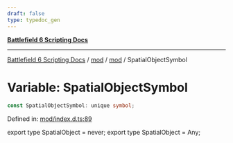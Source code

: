 ```yaml
---
draft: false
type: typedoc_gen
---
```


[**Battlefield 6 Scripting Docs**](../../../_index.md)

***

[Battlefield 6 Scripting Docs](../../../_index.md) / [mod](../../_index.md) / [mod](../_index.md) / SpatialObjectSymbol

# Variable: SpatialObjectSymbol

```ts
const SpatialObjectSymbol: unique symbol;
```

Defined in: [mod/index.d.ts:89](https://github.com/battlefield-portal-community/portal-docs/blob/6d87e21c5922a3efb03c634dbe98e5fe6e797672/generators/santiago/mod/index.d.ts#L89)

export type SpatialObject = never;
export type SpatialObject = Any;
